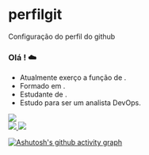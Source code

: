 # perfilgit
Configuração do perfil do github
### Olá !     ☁️
- Atualmente exerço a função de .
- Formado em .
- Estudante de .
- Estudo para ser um analista DevOps.

<picture>
    <source
      srcset="https://github-readme-stats.vercel.app/api?username=SEU USUÁRIO&show_icons=true&theme=dark"
      media="(prefers-color-scheme: dark)"
    />
    <source
      srcset="https://github-readme-stats.vercel.app/api?username=SEU USUÁRIO&show_icons=true"
      media="(prefers-color-scheme: light), (prefers-color-scheme: no-preference)"
    />
    <img src="https://github-readme-stats.vercel.app/api?username=SEU USUÁRIO&show_icons=true" />
  </picture>

<div>
 <a href="https://www.linkedin.com/in/SEU USUÁRIO/" target="_blank"><img src="https://img.shields.io/badge/LinkedIn-0077B5?style=for-the-badge&logo=linkedin&logoColor=white" target="_blank"</a>
 <a href="https://gitlab.com/SEU USUÁRIO" target="_blank"><img src="https://img.shields.io/badge/GitLab-330F63?style=for-the-badge&logo=gitlab&logoColor=white" target="_blank"</a>    
 



[![Ashutosh's github activity graph](https://github-readme-activity-graph.vercel.app/graph?username=phblima&bg_color=d1f7ff&color=4c529e&line=4c9e69&point=215dab&area=true&hide_border=true)](https://github.com/ashutosh00710/github-readme-activity-graph)

</div>
